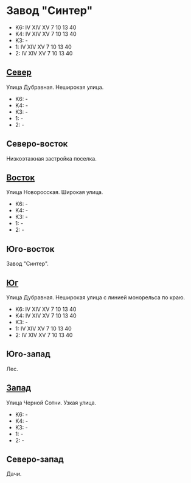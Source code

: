 # Завод "Синтер"

* K6:   IV  XIV XV
        7   10  13  40
* K4:   IV  XIV XV
        7   10  13  40
* K3:   -
* 1:    IV  XIV XV
        7   10  13  40
* 2:    IV  XIV XV
        7   10  13  40

## [Север](./10370050.md)

Улица Дубравная.
Неширокая улица.

* K6:   -
* K4:   -
* K3:   -
* 1:    -
* 2:    -

## Северо-восток

Низкоэтажная застройка поселка.

## [Восток](./10375060.md)

Улица Новоросская.
Широкая улица.

* K6:   -
* K4:   -
* K3:   -
* 1:    -
* 2:    -

## Юго-восток

Завод "Синтер".

## [Юг](./10365065.md)

Улица Дубравная.
Неширокая улица с линией монорельса по краю.

* K6:   IV  XIV XV
        7   10  13  40
* K4:   IV  XIV XV
        7   10  13  40
* K3:   -
* 1:    IV  XIV XV
        7   10  13  40
* 2:    IV  XIV XV
        7   10  13  40

## Юго-запад

Лес.

## [Запад](./10360060.md)

Улица Черной Сотни.
Узкая улица.

* K6:   -
* K4:   -
* K3:   -
* 1:    -
* 2:    -

## Северо-запад

Дачи.
